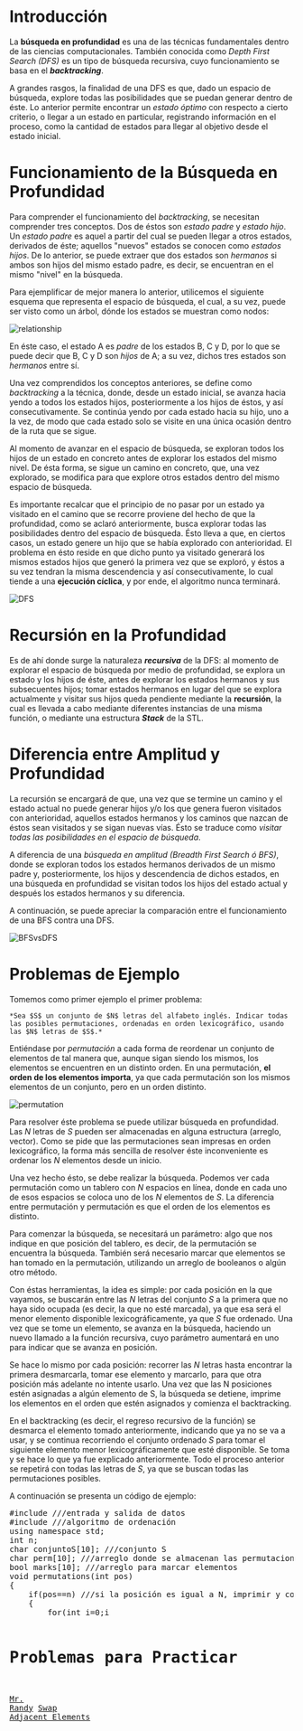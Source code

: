 ﻿# Introducción

La **búsqueda en profundidad** es una de las técnicas fundamentales dentro de las ciencias computacionales. También conocida como *Depth First Search (DFS)* es un tipo de búsqueda recursiva, cuyo funcionamiento se basa en el ***backtracking***.

A grandes rasgos, la finalidad de una DFS es que, dado un espacio de búsqueda, explore todas las posibilidades que se puedan generar dentro de éste. Lo anterior permite encontrar un *estado óptimo* con respecto a cierto criterio, o llegar a un estado en particular, registrando información en el proceso, como la cantidad de estados para llegar al objetivo desde el estado inicial.

# Funcionamiento de la Búsqueda en Profundidad 

Para comprender el funcionamiento del *backtracking*, se necesitan comprender tres conceptos. Dos de éstos son *estado padre* y *estado hijo*. Un *estado padre* es aquel a partir del cual se pueden llegar a otros estados, derivados de éste; aquellos "nuevos" estados se conocen como *estados hijos*. De lo anterior, se puede extraer que dos estados son *hermanos* si ambos son hijos del mismo estado padre, es decir, se encuentran en el mismo "nivel" en la búsqueda.

Para ejemplificar de mejor manera lo anterior, utilicemos el siguiente esquema que representa el espacio de búsqueda, el cual, a su vez, puede ser visto como un árbol, dónde los estados se muestran como nodos:

![relationship](relationship.png)

En éste caso, el estado A es *padre* de los estados B, C y D, por lo que se puede decir que B, C y D son *hijos* de A; a su vez, dichos tres estados son *hermanos* entre sí.

Una vez comprendidos los conceptos anteriores, se define como *backtracking* a la técnica, donde, desde un estado inicial, se avanza hacia yendo a todos los estados hijos, posteriormente a los hijos de éstos, y así consecutivamente. Se continúa yendo por cada estado hacia su hijo, uno a la vez, de modo que cada estado solo se visite en una única ocasión dentro de la ruta que se sigue.

Al momento de avanzar en el espacio de búsqueda, se exploran todos los hijos de un estado en concreto antes de explorar los estados del mismo nivel. De ésta forma, se sigue un camino en concreto, que, una vez explorado, se modifica para que explore otros estados dentro del mismo espacio de búsqueda.

Es importante recalcar que el principio de no pasar por un estado ya visitado en el camino que se recorre proviene del hecho de que la profundidad, como se aclaró anteriormente, busca explorar todas las posibilidades dentro del espacio de búsqueda. Ésto lleva a que, en ciertos casos, un estado genere un hijo que se había explorado con anterioridad. El problema en ésto reside en que dicho punto ya visitado generará los mismos estados hijos que generó la primera vez que se exploró, y éstos a su vez tendran la misma descendencia y así consecutivamente, lo cual tiende a una **ejecución cíclica**, y por ende, el algoritmo nunca terminará. 

![DFS](DFS.gif)

# Recursión en la Profundidad


Es de ahí donde surge la naturaleza ***recursiva*** de la DFS: al momento de explorar el espacio de búsqueda por medio de profundidad, se explora un estado y los hijos de éste, antes de explorar los estados hermanos y sus subsecuentes hijos; tomar estados hermanos en lugar del que se explora actualmente y visitar sus hijos queda pendiente mediante la **recursión**, la cual es llevada a cabo mediante diferentes instancias de una misma función, o mediante una estructura ***Stack*** de la STL. 

# Diferencia entre Amplitud y Profundidad

La recursión se encargará de que, una vez que se termine un camino y el estado actual no puede generar hijos y/o los que genera fueron visitados con anterioridad, aquellos estados hermanos y los caminos que nazcan de éstos sean visitados y se sigan nuevas vías. Ésto se traduce como *visitar todas las posibilidades en el espacio de búsqueda*. 

A diferencia de una *búsqueda en amplitud (Breadth First Search ó BFS)*, donde se exploran todos los estados hermanos derivados de un mismo padre y, posteriormente, los hijos y descendencia de dichos estados, en una búsqueda en profundidad se visitan todos los hijos del estado actual y después los estados hermanos y su diferencia.

A continuación, se puede apreciar la comparación entre el funcionamiento de una BFS contra una DFS.

![BFSvsDFS](BFSvsDFS.gif)

# Problemas de Ejemplo

Tomemos como primer ejemplo el primer problema:

	*Sea $S$ un conjunto de $N$ letras del alfabeto inglés. Indicar todas las posibles permutaciones, ordenadas en orden lexicográfico, usando las $N$ letras de $S$.*
 
Entiéndase por *permutación* a cada forma de reordenar un conjunto de elementos de tal manera que, aunque sigan siendo los mismos, los elementos se encuentren en un distinto orden. En una permutación, **el orden de los elementos importa**, ya que cada permutación son los mismos elementos de un conjunto, pero en un orden distinto. 

![permutation](permutation.png)

Para resolver éste problema se puede utilizar búsqueda en profundidad. Las $N$ letras de $S$ pueden ser almacenadas en alguna estructura (arreglo, vector). Como se pide que las permutaciones sean impresas en orden lexicográfico, la forma más sencilla de resolver éste inconveniente es ordenar los $N$ elementos desde un inicio.

Una vez hecho ésto, se debe realizar la búsqueda. Podemos ver cada permutación como un tablero con $N$ espacios en línea, donde en cada uno de esos espacios se coloca uno de los $N$ elementos de $S$. La diferencia entre permutación y permutación es que el orden de los elementos es distinto.

Para comenzar la búsqueda, se necesitará un parámetro: algo que nos indique en que posición del tablero, es decir, de la permutación se encuentra la búsqueda. También será necesario marcar que elementos se han tomado en la permutación, utilizando un arreglo de booleanos o algún otro método. 

Con éstas herramientas, la idea es simple: por cada posición en la que vayamos, se buscarán entre las $N$ letras del conjunto $S$ a la primera que no haya sido ocupada (es decir, la que no esté marcada), ya que esa será el menor elemento disponible lexicográficamente, ya que $S$ fue ordenado. Una vez que se tome un elemento, se avanza en la búsqueda, haciendo un nuevo llamado a la función recursiva, cuyo parámetro aumentará en uno para indicar que se avanza en posición.

Se hace lo mismo por cada posición: recorrer las $N$ letras hasta encontrar la primera desmarcarla, tomar ese elemento y marcarlo, para que otra posición más adelante no intente usarlo. Una vez que las N posiciones estén asignadas a algún elemento de S, la búsqueda se detiene, imprime los elementos en el orden que estén asignados y comienza el backtracking. 

En el backtracking (es decir, el regreso recursivo de la función) se desmarca el elemento tomado anteriormente, indicando que ya no se va a usar, y se continua recorriendo el conjunto ordenado $S$ para tomar el siguiente elemento menor lexicográficamente que esté disponible. Se toma y se hace lo que ya fue explicado anteriormente. Todo el proceso anterior se repetirá con todas las letras de $S$, ya que se buscan todas las permutaciones posibles.

A continuación se presenta un código de ejemplo:

<pre>
#include<stdio.h> ///entrada y salida de datos
#include<algorithm> ///algoritmo de ordenación
using namespace std;
int n;
char conjuntoS[10]; ///conjunto S
char perm[10]; ///arreglo donde se almacenan las permutaciones de S
bool marks[10]; ///arreglo para marcar elementos
void permutations(int pos)
{
    if(pos==n) ///si la posición es igual a N, imprimir y cortar
    {
        for(int i=0;i<n;i++)
            printf("%c",perm[i]);
        printf("\n");
        return;
    }

    for(int i=0;i<n;i++) ///recorrer los N elementos de S para buscar que asignar
    {
        if(!marks[i]) ///si no está marcado el elemento i, asignar
        {
            marks[i]=true; ///marcar
            perm[pos]=conjuntoS[i]; ///asignar a la posicion pos el elemento i
            permutations(pos+1); ///avanzar uno en la busqueda
            marks[i]=false; ///desmarcar para poder volver a utlizar elemento i
        }
    }
}

int main()
{
    scanf("%d",&n); ///leer cuantos elementos tiene S
    for(int i=0;i<n;i++)
        scanf(" %c",&conjuntoS[i]); ///leer los elementos de S

    sort(conjuntoS,conjuntoS+n); ///ordenar S
    printf("\n");

    permutations(0); ///mandar a llamar la búsqueda desde la posición 0

    return 0;
}
</pre>

# Problemas para Practicar

[Mr. Randy](https://omegaup.com/arena/problem/Mr-Randy#problems)
[Swap Adjacent Elements](http://codeforces.com/problemset/problem/920/C)

